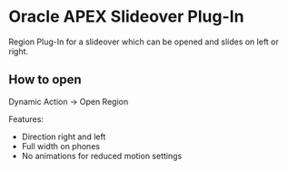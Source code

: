 # Oracle APEX Slideover Plug-In

Region Plug-In for a slideover which can be opened and slides on left or right.

## How to open

Dynamic Action -> Open Region


Features:

- Direction right and left
- Full width on phones
- No animations for reduced motion settings
